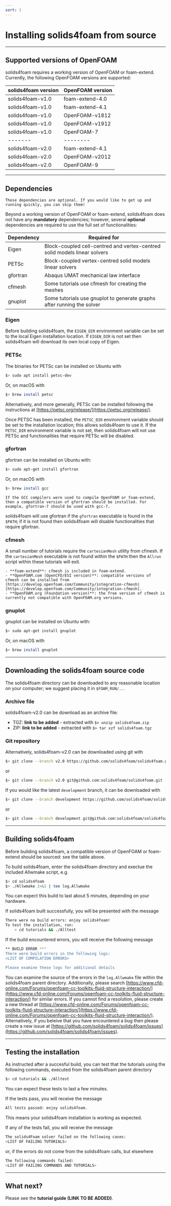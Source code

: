 ```yaml
---
sort: 1
---
```


# Installing solids4foam from source

---

## Supported versions of OpenFOAM

solids4foam requires a working version of OpenFOAM or foam-extend. Currently, the following OpenFOAM versions are supported:

| solids4foam version | OpenFOAM version  |
| ------- | -------- |
| solids4foam-v1.0 | foam-extend-4.0 |
| solids4foam-v1.0 | foam-extend-4.1 |
| solids4foam-v1.0 | OpenFOAM-v1812 |
| solids4foam-v1.0 | OpenFOAM-v1912 |
| solids4foam-v1.0 | OpenFOAM-7 |
| ------- | -------- |
| solids4foam-v2.0 | foam-extend-4.1 |
| solids4foam-v2.0 | OpenFOAM-v2012 |
| solids4foam-v2.0 | OpenFOAM-9 |

---

## Dependencies

```tip
These dependencies are optional. If you would like to get up and running quickly, you can skip them!
```
Beyond a working version of OpenFOAM or foam-extend, solids4foam does not have any **mandatory** dependencies; however, several **optional** dependencies are required to use the full set of functionalities:

| Dependency  | Required for  |
| ------- | -------- |
| Eigen | Block-coupled cell-centred and vertex-centred solid models linear solvers |
| PETSc | Block-coupled vertex-centred solid models linear solvers |
| gfortran | Abaqus UMAT mechanical law interface |
| cfmesh | Some tutorials use cfmesh for creating the meshes |
| gnuplot | Some tutorials use gnuplot to generate graphs after running the solver |

### Eigen

Before building solids4foam, the `EIGEN_DIR` environment variable can be set to the local Eigen installation location. If `EIGEN_DIR` is not set then solids4foam will download its own local copy of Eigen.

### PETSc

The binaries for PETSc can be installed on Ubuntu with
```bash
$> sudo apt install petsc-dev
```
Or, on macOS with
```bash
$> brew install petsc
```
Alternatively, and more generally, PETSc can be installed following the instructions at [https://petsc.org/release/](https://petsc.org/release/).

Once PETSC has been installed, the `PETSC_DIR` environment variable should be set to the installation location; this allows solids4foam to use it. If the `PETSC_DIR` environment variable is not set, then solids4foam will not use PETSc and functionalities that require PETSc will be disabled.

### gfortran

gfortran can be installed on Ubuntu with:
```bash
$> sudo apt-get install gfortran
```
Or, on macOS with
```bash
$> brew install gcc
```

```warning
If the GCC compilers were used to compile OpenFOAM or foam-extend, then a compatible version of gfortran should be installed. For example, gfortran-7 should be used with gcc-7.
```

solids4foam will use gfortran if the `gfortran` executable is found in the `$PATH`; if it is not found then solids4foam will disable functionalities that require gfortran.

### cfmesh

A small number of tutorials require the `cartesianMesh` utility from cfmesh. If the `cartesianMesh` executable is not found within the `$PATH` then the `Allrun` script within these tutorials will exit.

```tip
- **foam-extend**: cfmesh is included in foam-extend.
- **OpenFOAM.com (OpenCFD/ESI version)**: compatible versions of cfmesh can be installed from (https://develop.openfoam.com/Community/integration-cfmesh)[https://develop.openfoam.com/Community/integration-cfmesh].
- **OpenFOAM.org (Foundation version)**: the free version of cfmesh is currently not compatible with OpenFOAM.org versions.
```

### gnuplot

gnuplot can be installed on Ubuntu with:
```bash
$> sudo apt-get install gnuplot
```
Or, on macOS with
```bash
$> brew install gnuplot
```

---

## Downloading the solids4foam source code

The solids4foam directory can be downloaded to any reasonable location on your computer; we suggest placing it in `$FOAM_RUN/..`.

### Archive file
solids4foam-v2.0 can be download as an archive file:
- TGZ: **link to be added** - extracted with `$> unzip solids4foam.zip`
- ZIP: **link to be added** - extracted with `$> tar xzf solids4foam.tgz`


### Git repository
Alternatively, solids4foam-v2.0 can be downloaded using git with
```bash
$> git clone --branch v2.0 https://github.com/solids4foam/solids4foam.git
```
or
```bash
$> git clone --branch v2.0 git@github.com:solids4foam/solids4foam.git
```

If you would like the latest `development` branch, it can be downloaded with
```bash
$> git clone --branch development https://github.com/solids4foam/solids4foam.git
```
or
```bash
$> git clone --branch development git@github.com:solids4foam/solids4foam.git
```

---

## Building solids4foam

Before building solids4foam, a compatible version of OpenFOAM or foam-extend should be sourced: see the table above.

To build solids4foam, enter the solids4foam directory and exectue the included Allwmake script, e.g.
```bash
$> cd solids4foam
$> ./Allwmake 2>&1 | tee log.Allwmake
```

You can expect this build to last about 5 minutes, depending on your hardware.

If solids4foam built successfully, you will be presented with the message
```bash
There were no build errors: enjoy solids4foam!
To test the installation, run:
    > cd tutorials && ./Alltest
```

If the build encountered errors, you will receive the following message
```bash
** BUILD ERROR **"
There were build errors in the following logs:
<LIST OF COMPILATION ERRORS>

Please examine these logs for additional details
```

You can examine the source of the errors in the `log.Allwmake` file within the solids4foam parent directory. Additionally, please search [https://www.cfd-online.com/Forums/openfoam-cc-toolkits-fluid-structure-interaction/](https://www.cfd-online.com/Forums/openfoam-cc-toolkits-fluid-structure-interaction/) for similar errors. If you cannot find a resolution, please create a new thread at [https://www.cfd-online.com/Forums/openfoam-cc-toolkits-fluid-structure-interaction/](https://www.cfd-online.com/Forums/openfoam-cc-toolkits-fluid-structure-interaction/). Alternatively, if you beleive that you have encountered a bug then please create a new issue at [https://github.com/solids4foam/solids4foam/issues](https://github.com/solids4foam/solids4foam/issues).

---

## Testing the installation

As instructed after a succesful build, you can test that the tutorials using the following commands, executed from the solids4foam parent directory
```bash
$> cd tutorials && ./Alltest
```

You can expect these tests to last a few minutes.

If the tests pass, you will receive the message
```bash
All tests passed: enjoy solids4foam.
```
This means your solids4foam installation is working as expected.

If any of the tests fail, you will receive the message
```bash
The solids4Foam solver failed on the following cases:
<LIST OF FAILING TUTORIALS>
```
or, if the errors do not come from the solids4foam calls, but elsewhere
```bash
The following commands failed:
<LIST OF FAILING COMMANDS AND TUTORIALS>
```

---

## What next?

Please see the **tutorial guide (LINK TO BE ADDED)**.